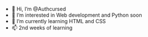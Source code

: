 - 👋 Hi, I’m @Authcursed
- 👀 I’m interested in Web development and Python soon
- 🌱 I’m currently learning HTML and CSS
- 📫 2nd weeks of learning

<!---
Authcursed/Authcursed is a ✨ special ✨ repository because its `README.md` (this file) appears on your GitHub profile.
You can click the Preview link to take a look at your changes.
--->
